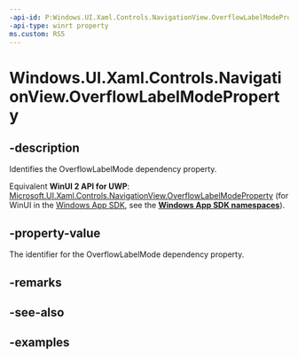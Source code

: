 ```yaml
---
-api-id: P:Windows.UI.Xaml.Controls.NavigationView.OverflowLabelModeProperty
-api-type: winrt property
ms.custom: RS5
---
```


<!-- Property syntax.
public DependencyProperty OverflowLabelModeProperty { get; }
-->

# Windows.UI.Xaml.Controls.NavigationView.OverflowLabelModeProperty

## -description

Identifies the OverflowLabelMode dependency property.

Equivalent **WinUI 2 API for UWP**: [Microsoft.UI.Xaml.Controls.NavigationView.OverflowLabelModeProperty](/windows/winui/api/microsoft.ui.xaml.controls.navigationview.overflowlabelmodeproperty) (for WinUI in the [Windows App SDK](/windows/apps/windows-app-sdk/), see the **[Windows App SDK namespaces](/windows/windows-app-sdk/api/winrt/)**).

## -property-value

The identifier for the OverflowLabelMode dependency property.

## -remarks

## -see-also

## -examples

